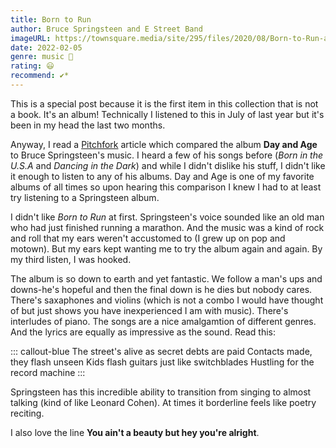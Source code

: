 ```yaml
---
title: Born to Run
author: Bruce Springsteen and E Street Band
imageURL: https://townsquare.media/site/295/files/2020/08/Born-to-Run-album.jpg
date: 2022-02-05
genre: music 🎵
rating: 😃
recommend: ✔️*
---
```


This is a special post because it is the first item in this collection that is not a book. It's an album! Technically I listened to this in July of last year but it's been in my head the last two months. 

Anyway, I read a [Pitchfork](https://pitchfork.com/reviews/albums/12505-day-age/) article which compared the album **Day and Age** to Bruce Springsteen's music. I heard a few of his songs before (*Born in the U.S.A* and *Dancing in the Dark*) and while I didn't dislike his stuff, I didn't like it enough to listen to any of his albums. Day and Age is one of my favorite albums of all times so upon hearing this comparison I knew I had to at least try listening to a Springsteen album.

I didn't like *Born to Run* at first. Springsteen's voice sounded like an old man who had just finished running a marathon. And the music was a kind of rock and roll that my ears weren't accustomed to (I grew up on pop and motown). But my ears kept wanting me to try the album again and again. By my third listen, I was hooked.

The album is so down to earth and yet fantastic. We follow a man's ups and downs-he's hopeful and then the final down is he dies but nobody cares. There's saxaphones and violins (which is not a combo I would have thought of but just shows you have inexperienced I am with music). There's interludes of piano. The songs are a nice amalgamtion of different genres. And the lyrics are equally as impressive as the sound. Read this:

::: callout-blue
The street's alive as secret debts are paid
Contacts made, they flash unseen
Kids flash guitars just like switchblades
Hustling for the record machine
:::

Springsteen has this incredible ability to transition from singing to almost talking (kind of like Leonard Cohen). At times it borderline feels like poetry reciting. 

I also love the line **You ain't a beauty but hey you're alright**. 